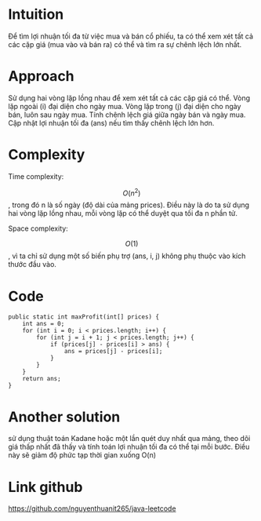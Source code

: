 # Intuition

<!-- Describe your first thoughts on how to solve this problem. -->
Để tìm lợi nhuận tối đa từ việc mua và bán cổ phiếu, ta có thể xem xét tất cả các cặp giá (mua vào và bán ra) có thể và
tìm ra sự chênh lệch lớn nhất.

# Approach

<!-- Describe your approach to solving the problem. -->

Sử dụng hai vòng lặp lồng nhau để xem xét tất cả các cặp giá có thể.
Vòng lặp ngoài (i) đại diện cho ngày mua.
Vòng lặp trong (j) đại diện cho ngày bán, luôn sau ngày mua.
Tính chênh lệch giá giữa ngày bán và ngày mua.
Cập nhật lợi nhuận tối đa (ans) nếu tìm thấy chênh lệch lớn hơn.

# Complexity

Time complexity:

<!-- Add your time complexity here, e.g. $$O(n)$$ -->
$$O(n^2)$$, trong đó n là số ngày (độ dài của mảng prices). Điều này là do ta sử dụng hai vòng lặp lồng nhau, mỗi vòng
lặp có thể duyệt qua tối đa n phần tử.

Space complexity:

<!-- Add your space complexity here, e.g. $$O(n)$$ -->
$$O(1)$$, vì ta chỉ sử dụng một số biến phụ trợ (ans, i, j) không phụ thuộc vào kích thước đầu vào.

# Code

```
public static int maxProfit(int[] prices) {
    int ans = 0;
    for (int i = 0; i < prices.length; i++) {
        for (int j = i + 1; j < prices.length; j++) {
            if (prices[j] - prices[i] > ans) {
                ans = prices[j] - prices[i];
            }
        }
    }
    return ans;
}
```

# Another solution

sử dụng thuật toán Kadane hoặc một lần quét duy nhất qua mảng, theo dõi giá thấp nhất đã thấy và tính toán lợi nhuận tối
đa có thể tại mỗi bước. Điều này sẽ giảm độ phức tạp thời gian xuống O(n)

# Link github

https://github.com/nguyenthuanit265/java-leetcode
